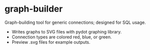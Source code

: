 # graph-builder
Graph-building tool for generic connections; designed for SQL usage.

* Writes graphs to SVG files with pydot graphing library.
* Connection types are colored red, blue, or green.
* Preview .svg files for example outputs.
